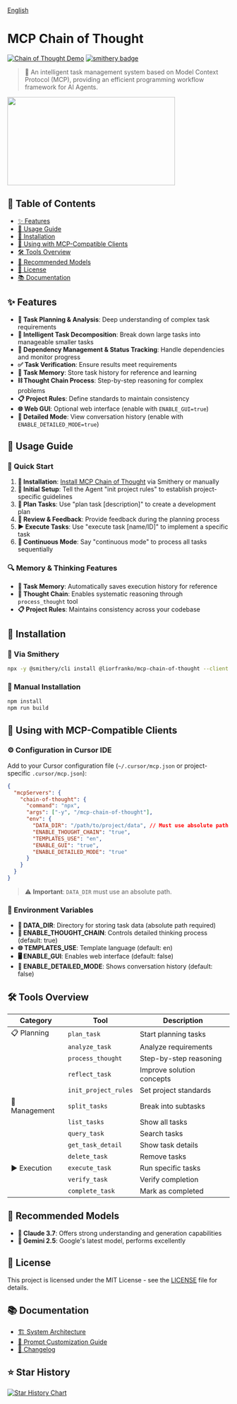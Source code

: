 [English](README.md)

# MCP Chain of Thought

[![Chain of Thought Demo](/docs/yt.png)](https://www.youtube.com/watch?v=Arzu0lV09so)
[![smithery badge](https://smithery.ai/badge/@liorfranko/mcp-chain-of-thought)](https://smithery.ai/server/@liorfranko/mcp-chain-of-thought)

> 🚀 An intelligent task management system based on Model Context Protocol (MCP), providing an efficient programming workflow framework for AI Agents.

<a href="https://glama.ai/mcp/servers/@liorfranko/mcp-chain-of-thought">
  <img width="380" height="200" src="https://glama.ai/mcp/servers/@liorfranko/mcp-chain-of-thought/badge" />
</a>

## 📑 Table of Contents

- [✨ Features](#features)
- [🧭 Usage Guide](#usage-guide)
- [🔧 Installation](#installation)
- [🔌 Using with MCP-Compatible Clients](#clients)
- [🛠️ Tools Overview](#tools)
- [🤖 Recommended Models](#recommended)
- [📄 License](#license)
- [📚 Documentation](#documentation)

## ✨ Features

- **🧠 Task Planning & Analysis**: Deep understanding of complex task requirements
- **🧩 Intelligent Task Decomposition**: Break down large tasks into manageable smaller tasks
- **🔄 Dependency Management & Status Tracking**: Handle dependencies and monitor progress
- **✅ Task Verification**: Ensure results meet requirements
- **💾 Task Memory**: Store task history for reference and learning
- **⛓️ Thought Chain Process**: Step-by-step reasoning for complex problems
- **📋 Project Rules**: Define standards to maintain consistency
- **🌐 Web GUI**: Optional web interface (enable with `ENABLE_GUI=true`)
- **📝 Detailed Mode**: View conversation history (enable with `ENABLE_DETAILED_MODE=true`)

## 🧭 Usage Guide

### 🚀 Quick Start

1. **🔽 Installation**: [Install MCP Chain of Thought](#installation) via Smithery or manually
2. **🏁 Initial Setup**: Tell the Agent "init project rules" to establish project-specific guidelines
3. **📝 Plan Tasks**: Use "plan task [description]" to create a development plan
4. **👀 Review & Feedback**: Provide feedback during the planning process
5. **▶️ Execute Tasks**: Use "execute task [name/ID]" to implement a specific task
6. **🔄 Continuous Mode**: Say "continuous mode" to process all tasks sequentially

### 🔍 Memory & Thinking Features

- **💾 Task Memory**: Automatically saves execution history for reference
- **🔄 Thought Chain**: Enables systematic reasoning through `process_thought` tool
- **📋 Project Rules**: Maintains consistency across your codebase

## 🔧 Installation

### 🔽 Via Smithery
```bash
npx -y @smithery/cli install @liorfranko/mcp-chain-of-thought --client claude
```

### 🔽 Manual Installation
```bash
npm install
npm run build
```

## 🔌 Using with MCP-Compatible Clients

### ⚙️ Configuration in Cursor IDE

Add to your Cursor configuration file (`~/.cursor/mcp.json` or project-specific `.cursor/mcp.json`):

```json
{
  "mcpServers": {
    "chain-of-thought": {
      "command": "npx",
      "args": ["-y", "/mcp-chain-of-thought"],
      "env": {
        "DATA_DIR": "/path/to/project/data", // Must use absolute path
        "ENABLE_THOUGHT_CHAIN": "true",
        "TEMPLATES_USE": "en",
        "ENABLE_GUI": "true",
        "ENABLE_DETAILED_MODE": "true"
      }
    }
  }
}
```

> ⚠️ **Important**: `DATA_DIR` must use an absolute path.

### 🔧 Environment Variables

- **📁 DATA_DIR**: Directory for storing task data (absolute path required)
- **🧠 ENABLE_THOUGHT_CHAIN**: Controls detailed thinking process (default: true)
- **🌐 TEMPLATES_USE**: Template language (default: en)
- **🖥️ ENABLE_GUI**: Enables web interface (default: false)
- **📝 ENABLE_DETAILED_MODE**: Shows conversation history (default: false)

## 🛠️ Tools Overview

| Category          | Tool                  | Description                                |
|-------------------|------------------------|--------------------------------------------|
| 📋 Planning       | `plan_task`            | Start planning tasks                       |
|                   | `analyze_task`         | Analyze requirements                       |
|                   | `process_thought`      | Step-by-step reasoning                     |
|                   | `reflect_task`         | Improve solution concepts                  |
|                   | `init_project_rules`   | Set project standards                      |
| 🧩 Management     | `split_tasks`          | Break into subtasks                        |
|                   | `list_tasks`           | Show all tasks                             |
|                   | `query_task`           | Search tasks                               |
|                   | `get_task_detail`      | Show task details                          |
|                   | `delete_task`          | Remove tasks                               |
| ▶️ Execution      | `execute_task`         | Run specific tasks                         |
|                   | `verify_task`          | Verify completion                          |
|                   | `complete_task`        | Mark as completed                          |

## 🤖 Recommended Models

- **👑 Claude 3.7**: Offers strong understanding and generation capabilities
- **💎 Gemini 2.5**: Google's latest model, performs excellently

## 📄 License

This project is licensed under the MIT License - see the [LICENSE](LICENSE) file for details.

## 📚 Documentation

- [🏗️ System Architecture](docs/en/architecture.md)
- [🔧 Prompt Customization Guide](docs/en/prompt-customization.md)
- [📝 Changelog](CHANGELOG.md)

## ⭐ Star History

[![Star History Chart](https://api.star-history.com/svg?repos=liorfranko/mcp-chain-of-thought&type=Timeline)](https://www.star-history.com/#liorfranko/mcp-chain-of-thought&Timeline)
